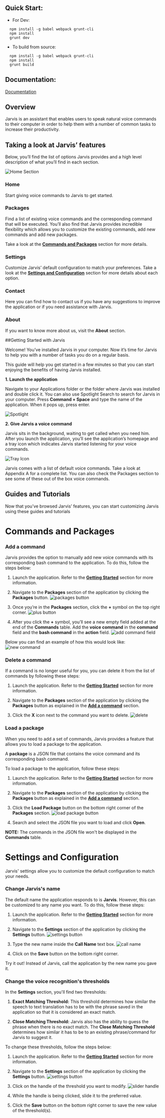 ## Quick Start:
- For Dev:
```
  npm install -g babel webpack grunt-cli
  npm install
  grunt dev
```
- To build from source:
```
  npm install -g babel webpack grunt-cli
  npm install
  grunt build
```
## Documentation:
[Documentation](https://uncomfortableeggnog.github.io/Jarvis/)

## **Overview**

Jarvis is an assistant that enables users to speak natural voice commands to their computer in order to help them with a number of common tasks to increase their productivity.

## **Taking a look at Jarvis’ features**

Below, you’ll find the list of options Jarvis provides and a high level description of what you’ll find in each section.

![Home Section](https://www.dropbox.com/s/tu9h13owhx6jgtn/Screen%20Shot%202015-12-29%20at%2010.47.53%20AM.png?dl=1)

### **Home**

Start giving voice commands to Jarvis to get started.

### **Packages**

Find a list of existing voice commands and the corresponding command that will be executed. You’ll also find that Jarvis provides incredible flexibility which allows you to customize the existing commands, add new commands and add new packages.


Take a look at the **[Commands and Packages](#commandPackages)** section for more details.

### **Settings**

Customize Jarvis’ default configuration to match your preferences. Take a look at the **[Settings and Configuration](#settingsConfiguration)** section for more details about each option.

### **Contact**

Here you can find how to contact us if you have any suggestions to improve the application or if you need assistance with Jarvis.

### **About**

If you want to know more about us, visit the **About** section.

##Getting Started with Jarvis <a id="gettingStarted"></a>

Welcome! You’ve installed Jarvis in your computer. Now it’s time for Jarvis to help you with a number of tasks you do on a regular basis.

This guide will help you get started in a few minutes so that you can start enjoying the benefits of having Jarvis installed.

**1. Launch the application**

Navigate to your Applications folder or the folder where Jarvis was installed and double click it. You can also use Spotlight Search to search for Jarvis in your computer. Press **Command + Space** and type the name of the application. When it pops up, press enter.

![Spotlight](https://www.dropbox.com/s/00biqwwq9s1kxy3/Screen%20Shot%202015-12-29%20at%2011.24.01%20AM.png?dl=1)

**2. Give Jarvis a voice command**

Jarvis sits in the background, waiting to get called when you need him. After you launch the application, you’ll see the application’s homepage and a tray icon which indicates Jarvis started listening for your voice commands.


![Tray Icon](https://www.dropbox.com/s/agxtz4l1j6gyx93/Screen%20Shot%202015-12-29%20at%203.12.30%20PM.png?dl=1)


Jarvis comes with a list of default voice commands. Take a look at Appendix A for a complete list. You can also check the Packages section to see some of these out of the box voice commands.

## **Guides and Tutorials**

Now that you’ve browsed Jarvis’ features, you can start customizing Jarvis using these guides and tutorials


# **Commands and Packages** <a id="commandPackages"></a>

### **Add a command** <a id="addCommand"></a>

Jarvis provides the option to manually add new voice commands with its corresponding bash command to the application. To do this, follow the steps below:

1. Launch the application. Refer to the **[Getting Started](#gettingStarted)** section for more information.

2. Navigate to the **Packages** section of the application by clicking the **Packages** button. ![packages button](https://www.dropbox.com/s/jl4bdr4ih67itp2/Screen%20Shot%202015-12-29%20at%203.13.43%20PM.png?dl=1)

3. Once you’re in the **Packages** section, click the **+** symbol on the top right corner. ![plus button](https://www.dropbox.com/s/0ts2ld6d5yen23b/Screen%20Shot%202015-12-29%20at%203.16.07%20PM.png?dl=1)

4. After you click the **+** symbol, you’ll see a new empty field added at the end of the **Commands** table. Add the **voice command** in the **command** field and the **bash command** in the **action** field. ![add command field](https://www.dropbox.com/s/7gqtkqfvyxydwkl/Screen%20Shot%202015-12-29%20at%203.54.24%20PM.png?dl=1)

  Below you can find an example of how this would look like:
  ![new command](https://www.dropbox.com/s/75bv011gxd1g9ns/Screen%20Shot%202015-12-29%20at%203.57.47%20PM.png?dl=1)

### **Delete a command**

If a command is no longer useful for you, you can delete it from the list of commands by following these steps:

1. Launch the application. Refer to the **[Getting Started](#gettingStarted)** section for more information.

2. Navigate to the **Packages** section of the application by clicking the **Packages** button as explained in the **[Add a command](#addCommand)** section.

3. Click the **X** icon next to the command you want to delete.
![delete](https://www.dropbox.com/s/c5u386ces5fh9cz/Screen%20Shot%202015-12-29%20at%203.31.59%20PM.png?dl=1)

### **Load a package**

When you need to add a set of commands, Jarvis provides a feature that allows you to load a package to the application.

A **package** is a JSON file that contains the voice command and its corresponding bash command.

To load a package to the application, follow these steps:

1. Launch the application. Refer to the **[Getting Started](#gettingStarted)** section for more information.

2. Navigate to the **Packages** section of the application by clicking the **Packages** button as explained in the **[Add a command](#addCommand)** section.

3. Click the **Load Package** button on the bottom right corner of the **Packages** section. ![load package button](https://www.dropbox.com/s/jtjzi2hhieey8dm/Screen%20Shot%202015-12-29%20at%203.47.52%20PM.png?dl=1)

4. Search and select the JSON file you want to load and click **Open**.

**NOTE:** The commands in the JSON file won't be displayed in the **Commands** table.

# **Settings and Configuration** <a id="settingsConfiguration"></a>

Jarvis' settings allow you to customize the default configuration to match your needs.

### **Change Jarvis's name**

The default name the application responds to is **Jarvis**. However, this can be customized to any name you want. To do this, follow these steps:

1. Launch the application. Refer to the **[Getting Started](#gettingStarted)** section for more information.

2. Navigate to the **Settings** section of the application by clicking the **Settings** button. ![settings button](https://www.dropbox.com/s/s5b0aznpzrcmsfn/Screen%20Shot%202015-12-30%20at%2010.30.24%20AM.png?dl=1)

3. Type the new name inside the **Call Name** text box. ![call name](https://www.dropbox.com/s/u3hukehjtdxkeyn/Screen%20Shot%202015-12-30%20at%2010.34.58%20AM.png?dl=1)

4. Click on the **Save** button on the bottom right corner.

Try it out! Instead of Jarvis, call the application by the new name you gave it.

### **Change the voice recognition's thresholds**

In the **Settings** section, you'll find two thresholds:

1. **Exact Matching Threshold:** This threshold determines how similar the speech to text translation has to be with the phrase saved in the application so that it is considered an exact match.

2. **Close Matching Threshold:** Jarvis also has the ability to guess the phrase when there is no exact match. The **Close Matching Threshold** determines how similar it has to be to an existing phrase/command for Jarvis to suggest it.

To change these thresholds, follow the steps below:

1. Launch the application. Refer to the **[Getting Started](#gettingStarted)** section for more information.

2. Navigate to the **Settings** section of the application by clicking the **Settings** button. ![settings button](https://www.dropbox.com/s/s5b0aznpzrcmsfn/Screen%20Shot%202015-12-30%20at%2010.30.24%20AM.png?dl=1)

3. Click on the handle of the threshold you want to modify. ![slider handle](https://www.dropbox.com/s/pmurax1g2qxwez5/Screen%20Shot%202015-12-30%20at%2010.53.48%20AM.png?dl=1)

4. While the handle is being clicked, slide it to the preferred value.

5. Click the **Save** button on the bottom right corner to save the new value of the threshold(s).
